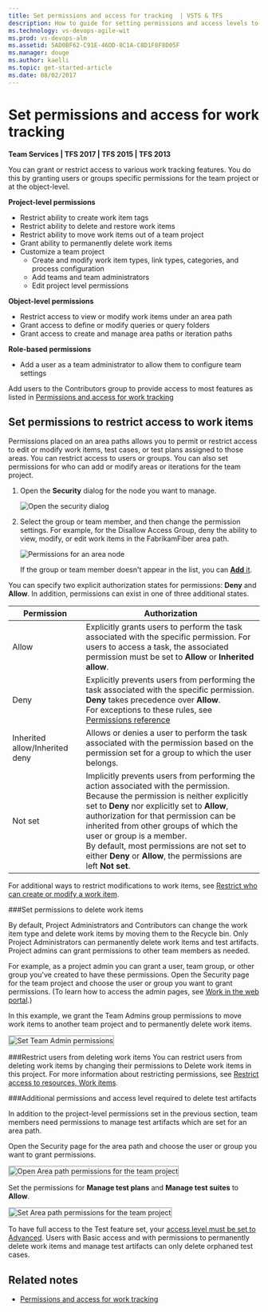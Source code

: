 ```yaml
---
title: Set permissions and access for tracking  | VSTS & TFS
description: How to guide for setting permissions and access levels to support work tracking tasks (Visual Studio Team Services and Team Foundation Server)
ms.technology: vs-devops-agile-wit
ms.prod: vs-devops-alm
ms.assetid: 5AD0BF62-C91E-46DD-8C1A-C8D1F8F8D05F
ms.manager: douge
ms.author: kaelli
ms.topic: get-started-article  
ms.date: 08/02/2017
---
```



# Set permissions and access for work tracking   

<b>Team Services | TFS 2017 | TFS 2015 | TFS 2013</b> 

You can grant or restrict access to various work tracking features. You do this by granting users or groups specific permissions for the team project or at the object-level. 

**Project-level permissions**
- Restrict ability to create work item tags  
- Restrict ability to delete and restore work items  
- Restrict ability to move work items out of a team project
- Grant ability to permanently delete work items
- Customize a team project
	- Create and modify work item types, link types, categories, and process configuration
	- Add teams and team administrators 
	- Edit project level permissions 

**Object-level permissions**
- Restrict access to view or modify work items under an area path 
- Grant access to define or modify queries or query folders 
- Grant access to create and manage area paths or iteration paths 

**Role-based permissions**
- Add a user as a team administrator to allow them to configure team settings 

Add users to the Contributors group to provide access to most features as listed in [Permissions and access for work tracking](../permissions-access-work-tracking.md) 

<a id="set-permissions-area-path" >  </a> 

## Set permissions to restrict access to work items   

Permissions placed on an area paths allows you to permit or restrict access to edit or modify work items, test cases, or test plans assigned to those areas. You can restrict access to users or groups. You can also set permissions for who can add or modify areas or iterations for the team project.  

1. Open the **Security** dialog for the node you want to manage.  

	![Open the security dialog](../customize/_img/ALM_CW_OpenSecurityDialog.png)

2. Select the group or team member, and then change the permission settings. For example, for the Disallow Access Group, deny the ability to view, modify, or edit work items in the FabrikamFiber area path.

	![Permissions for an area node](../customize/_img/ALM_CW_PermisionsForArea.png)

	If the group or team member doesn't appear in the list, you can [**Add** it](../../accounts/add-users.md).  
	
You can specify two explicit authorization states for permissions: **Deny** and **Allow**. In addition, permissions can exist in one of three additional states.  

| Permission 		| Authorization |
| ----------------- | ------------- |
| Allow 			| Explicitly grants users to perform the task associated with the specific permission. For users to access a task, the associated permission must be set to **Allow** or **Inherited allow**. |
| Deny 				| Explicitly prevents users from performing the task associated with the specific permission. **Deny** takes precedence over **Allow**. <br/>For exceptions to these rules, see [Permissions reference](../../security/about-permissions.md#inheritance)|
| Inherited allow/Inherited deny 	| Allows or denies a user to perform the task associated with the permission based on the permission set for a group to which the user belongs. |
| Not set         	| Implicitly prevents users from performing the action associated with the permission. <br/>Because the permission is neither explicitly set to **Deny** nor explicitly set to **Allow**, authorization for that permission can be inherited from other groups of which the user or group is a member. <br/>By default, most permissions are not set to either **Deny** or **Allow**, the permissions are left **Not set**.  |


For additional ways to restrict modifications to work items, see [Restrict who can create or modify a work item](../reference/apply-rule-work-item-field.md). 



<a id="move-delete-permissions"></a>
###Set permissions to delete work items   

By default, Project Administrators and Contributors can change the work item type and delete work items by moving them to the Recycle bin. Only Project Administrators can permanently delete work items and test artifacts. Project admins can grant permissions to other team members as needed. 

For example, as a project admin you can grant a user, team group, or other group you've created to have these permissions. Open the Security page for the team project and choose the user or group you want to grant permissions. (To learn how to access the admin pages, see [Work in the web portal](../../connect/work-web-portal.md).)

In this example, we grant the Team Admins group permissions to move work items to another team project and to permanently delete work items.     

<img src="../backlogs/_img/delete-test-project-permissions.png" alt="Set Team Admin permissions" style="border: 2px solid #C3C3C3;" />

<a id="restrict-delete-permissions"></a>
###Restrict users from deleting work items 
You can restrict users from deleting work items by changing their permissions to Delete work items in this project. For more information about restricting permissions, see [Restrict access to resources, Work items](../../accounts/restrict-access-tfs.md#work-items). 

<a id="delete-test-permissions"></a>
###Additional permissions and access level required to delete test artifacts
  
In addition to the project-level permissions set in the previous section, team members need permissions to manage test artifacts which are set for an area path. 

Open the Security page for the area path and choose the user or group you want to grant permissions.

<img src="../backlogs/_img/delete-test-artifacts-open-area-permissions.png" alt="Open Area path permissions for the team project" style="border: 2px solid #C3C3C3;" />

Set the permissions for **Manage test plans** and **Manage test suites** to **Allow**.  

<img src="../backlogs/_img/delete-test-artifacts-area-path-permissions.png" alt="Set Area path permissions for the team project" style="border: 2px solid #C3C3C3;" />

To have full access to the Test feature set, your [access level must be set to Advanced](../../security/change-access-levels.md). Users with Basic access and with permissions to permanently delete work items and manage test artifacts can only delete orphaned test cases. 

## Related notes 

*	[Permissions and access for work tracking](../permissions-access-work-tracking.md) 
   

